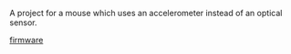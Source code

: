 A project for a mouse which uses an accelerometer instead of an optical sensor.

[firmware](https://github.com/panihans/accelerometer-mouse-firmware)
